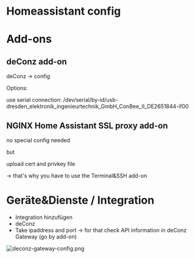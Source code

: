 #  Homeassistant config
<!-- date: 2023-02-01 00:00:00 -->
<!-- category: homeassistant -->
<!-- tags: homeassistant -->

# Add-ons
## deConz add-on
deConz -> config

Options:

use serial connection:
/dev/serial/by-id/usb-dresden_elektronik_ingenieurtechnik_GmbH_ConBee_II_DE2651844-if00

## NGINX Home Assistant SSL proxy add-on

no special config needed

but

upload cert and privkey file

-> that's why you have to use the 
Terminal&SSH add-on


# Geräte&Dienste / Integration

- Integration hinzufügen
- deConz
- Take ipaddress and port -> for that check API information in deConz Gateway (go by add-on)

![deconz-gateway-config.png](https://kissel.ch/ict/images/deconz-gateway-config.png)